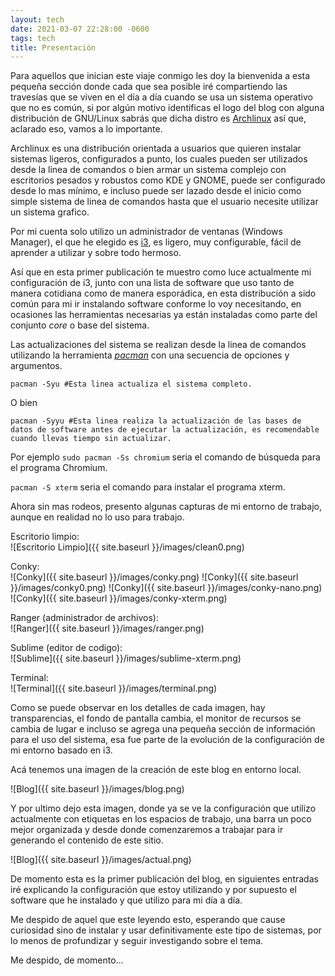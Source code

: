 ```yaml
---
layout: tech
date: 2021-03-07 22:28:00 -0600
tags: tech
title: Presentación
---
```


Para aquellos que inician este viaje conmigo les doy la bienvenida a esta pequeña sección donde cada que sea posible iré compartiendo las travesías que se viven en el día a día cuando se usa un sistema operativo que no es común, si por algún motivo identificas el logo del blog con alguna distribución de GNU/Linux sabrás que dicha distro es [Archlinux](https://archlinux.org) así que, aclarado eso, vamos a lo importante.

Archlinux es una distribución orientada a usuarios que quieren instalar sistemas ligeros, configurados a punto, los cuales pueden ser utilizados desde la linea de comandos o bien armar un sistema complejo con escritorios pesados y robustos como KDE y GNOME, puede ser configurado desde lo mas mínimo, e incluso puede ser lazado desde el inicio como simple sistema de linea de comandos hasta que el usuario necesite utilizar un sistema grafico.

Por mi cuenta solo utilizo un administrador de ventanas (Windows Manager), el que he elegido es [i3](https://i3wm.org/), es ligero, muy configurable, fácil de aprender a utilizar y sobre todo hermoso.

Así que en esta primer publicación te muestro como luce actualmente mi configuración de i3, junto con una lista de software que uso tanto de manera cotidiana como de manera esporádica, en esta distribución a sido común para mi ir instalando software conforme lo voy necesitando, en ocasiones las herramientas necesarias ya están instaladas como parte del conjunto *core* o base del sistema.

Las actualizaciones del sistema se realizan desde la linea de comandos utilizando la herramienta [*pacman*](https://wiki.archlinux.org/index.php/Pacman_(Espa%C3%B1ol)) con una secuencia de opciones y argumentos.

`pacman -Syu #Esta linea actualiza el sistema completo.`

O bien

`pacman -Syyu #Esta linea realiza la actualización de las bases de datos de software antes de ejecutar la actualización, es recomendable cuando llevas tiempo sin actualizar.`

Por ejemplo `sudo pacman -Ss chromium` seria el comando de búsqueda para el programa Chromium.

`pacman -S xterm` seria el comando para instalar el programa xterm.

Ahora sin mas rodeos, presento algunas capturas de mi entorno de trabajo, aunque en realidad no lo uso para trabajo.

Escritorio limpio:  
![Escritorio Limpio]({{ site.baseurl }}/images/clean0.png)

Conky:  
![Conky]({{ site.baseurl }}/images/conky.png)
![Conky]({{ site.baseurl }}/images/conky0.png)
![Conky]({{ site.baseurl }}/images/conky-nano.png)
![Conky]({{ site.baseurl }}/images/conky-xterm.png)

Ranger (administrador de archivos):  
![Ranger]({{ site.baseurl }}/images/ranger.png)

Sublime (editor de codigo):  
![Sublime]({{ site.baseurl }}/images/sublime-xterm.png)

Terminal:  
![Terminal]({{ site.baseurl }}/images/terminal.png)

Como se puede observar en los detalles de cada imagen, hay transparencias, el fondo de pantalla cambia, el monitor de recursos se cambia de lugar e incluso se agrega una pequeña sección de información para el uso del sistema, esa fue parte de la evolución de la configuración de mi entorno basado en i3.

Acá tenemos una imagen de la creación de este blog en entorno local.

![Blog]({{ site.baseurl }}/images/blog.png)

Y por ultimo dejo esta imagen, donde ya se ve la configuración que utilizo actualmente con etiquetas en los espacios de trabajo, una barra un poco mejor organizada y desde donde comenzaremos a trabajar para ir generando el contenido de este sitio.

![Blog]({{ site.baseurl }}/images/actual.png)

De momento esta es la primer publicación del blog, en siguientes entradas iré explicando la configuración que estoy utilizando y por supuesto el software que he instalado y que utilizo para mi día a día.

Me despido de aquel que este leyendo esto, esperando que cause curiosidad sino de instalar y usar definitivamente este tipo de sistemas, por lo menos de profundizar y seguir investigando sobre el tema.

Me despido, de momento...